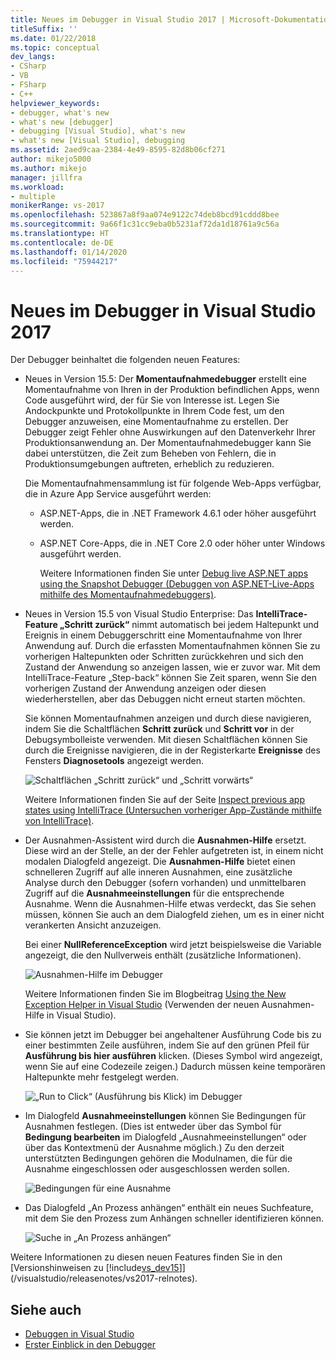 ```yaml
---
title: Neues im Debugger in Visual Studio 2017 | Microsoft-Dokumentation
titleSuffix: ''
ms.date: 01/22/2018
ms.topic: conceptual
dev_langs:
- CSharp
- VB
- FSharp
- C++
helpviewer_keywords:
- debugger, what's new
- what's new [debugger]
- debugging [Visual Studio], what's new
- what's new [Visual Studio], debugging
ms.assetid: 2aed9caa-2384-4e49-8595-82d8b06cf271
author: mikejo5000
ms.author: mikejo
manager: jillfra
ms.workload:
- multiple
monikerRange: vs-2017
ms.openlocfilehash: 523867a8f9aa074e9122c74deb8bcd91cddd8bee
ms.sourcegitcommit: 9a66f1c31cc9eba0b5231af72da1d18761a9c56a
ms.translationtype: HT
ms.contentlocale: de-DE
ms.lasthandoff: 01/14/2020
ms.locfileid: "75944217"
---
```

# <a name="whats-new-for-the-debugger-in-visual-studio-2017"></a>Neues im Debugger in Visual Studio 2017

Der Debugger beinhaltet die folgenden neuen Features:

- Neues in Version 15.5: Der **Momentaufnahmedebugger** erstellt eine Momentaufnahme von Ihren in der Produktion befindlichen Apps, wenn Code ausgeführt wird, der für Sie von Interesse ist. Legen Sie Andockpunkte und Protokollpunkte in Ihrem Code fest, um den Debugger anzuweisen, eine Momentaufnahme zu erstellen. Der Debugger zeigt Fehler ohne Auswirkungen auf den Datenverkehr Ihrer Produktionsanwendung an. Der Momentaufnahmedebugger kann Sie dabei unterstützen, die Zeit zum Beheben von Fehlern, die in Produktionsumgebungen auftreten, erheblich zu reduzieren.

    Die Momentaufnahmensammlung ist für folgende Web-Apps verfügbar, die in Azure App Service ausgeführt werden:

  * ASP.NET-Apps, die in .NET Framework 4.6.1 oder höher ausgeführt werden.
  * ASP.NET Core-Apps, die in .NET Core 2.0 oder höher unter Windows ausgeführt werden.

    Weitere Informationen finden Sie unter [Debug live ASP.NET apps using the Snapshot Debugger (Debuggen von ASP.NET-Live-Apps mithilfe des Momentaufnahmedebuggers)](../debugger/debug-live-azure-applications.md).

- Neues in Version 15.5 von Visual Studio Enterprise: Das **IntelliTrace-Feature „Schritt zurück“** nimmt automatisch bei jedem Haltepunkt und Ereignis in einem Debuggerschritt eine Momentaufnahme von Ihrer Anwendung auf. Durch die erfassten Momentaufnahmen können Sie zu vorherigen Haltepunkten oder Schritten zurückkehren und sich den Zustand der Anwendung so anzeigen lassen, wie er zuvor war. Mit dem IntelliTrace-Feature „Step-back“ können Sie Zeit sparen, wenn Sie den vorherigen Zustand der Anwendung anzeigen oder diesen wiederherstellen, aber das Debuggen nicht erneut starten möchten.

    Sie können Momentaufnahmen anzeigen und durch diese navigieren, indem Sie die Schaltflächen **Schritt zurück** und **Schritt vor** in der Debugsymbolleiste verwenden. Mit diesen Schaltflächen können Sie durch die Ereignisse navigieren, die in der Registerkarte **Ereignisse** des Fensters **Diagnosetools** angezeigt werden.

    ![Schaltflächen „Schritt zurück“ und „Schritt vorwärts“](../debugger/media/intellitrace-step-back-icons-description.png  "Schaltflächen „Schritt zurück“ und „Schritt vorwärts“")

    Weitere Informationen finden Sie auf der Seite [Inspect previous app states using IntelliTrace (Untersuchen vorheriger App-Zustände mithilfe von IntelliTrace)](view-historical-application-state.md).

- Der Ausnahmen-Assistent wird durch die **Ausnahmen-Hilfe** ersetzt. Diese wird an der Stelle, an der der Fehler aufgetreten ist, in einem nicht modalen Dialogfeld angezeigt. Die **Ausnahmen-Hilfe** bietet einen schnelleren Zugriff auf alle inneren Ausnahmen, eine zusätzliche Analyse durch den Debugger (sofern vorhanden) und unmittelbaren Zugriff auf die **Ausnahmeeinstellungen** für die entsprechende Ausnahme. Wenn die Ausnahmen-Hilfe etwas verdeckt, das Sie sehen müssen, können Sie auch an dem Dialogfeld ziehen, um es in einer nicht verankerten Ansicht anzuzeigen.

    Bei einer **NullReferenceException** wird jetzt beispielsweise die Variable angezeigt, die den Nullverweis enthält (zusätzliche Informationen).

    ![Ausnahmen-Hilfe im Debugger](../debugger/media/dbg-exception-helper.png "DbgExceptionHelper")

    Weitere Informationen finden Sie im Blogbeitrag [Using the New Exception Helper in Visual Studio](https://devblogs.microsoft.com/devops/using-the-new-exception-helper-in-visual-studio-15-preview/) (Verwenden der neuen Ausnahmen-Hilfe in Visual Studio).

- Sie können jetzt im Debugger bei angehaltener Ausführung Code bis zu einer bestimmten Zeile ausführen, indem Sie auf den grünen Pfeil für **Ausführung bis hier ausführen** klicken. (Dieses Symbol wird angezeigt, wenn Sie auf eine Codezeile zeigen.) Dadurch müssen keine temporären Haltepunkte mehr festgelegt werden.

    ![„Run to Click“ (Ausführung bis Klick) im Debugger](../debugger/media/dbg-run-to-click.png "DbgRunToClick")

- Im Dialogfeld **Ausnahmeeinstellungen** können Sie Bedingungen für Ausnahmen festlegen. (Dies ist entweder über das Symbol für **Bedingung bearbeiten** im Dialogfeld „Ausnahmeeinstellungen“ oder über das Kontextmenü der Ausnahme möglich.) Zu den derzeit unterstützten Bedingungen gehören die Modulnamen, die für die Ausnahme eingeschlossen oder ausgeschlossen werden sollen.

    ![Bedingungen für eine Ausnahme](../debugger/media/dbg-conditional-exception.png "DbgConditionalException")

- Das Dialogfeld „An Prozess anhängen“ enthält ein neues Suchfeature, mit dem Sie den Prozess zum Anhängen schneller identifizieren können.

    ![Suche in „An Prozess anhängen“](../debugger/media/dbg-attach-to-process-search.png "DbgAttachToProcessSearch")

Weitere Informationen zu diesen neuen Features finden Sie in den [Versionshinweisen zu [!include[vs_dev15](../misc/includes/vs_dev15_md.md)]](/visualstudio/releasenotes/vs2017-relnotes).

## <a name="see-also"></a>Siehe auch

- [Debuggen in Visual Studio](../debugger/index.yml)
- [Erster Einblick in den Debugger](../debugger/debugger-feature-tour.md)
